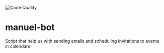 ![Code Quality](https://github.com/Proyecto-Nutria/manuel-bot/workflows/Code%20Quality/badge.svg)
# manuel-bot
Script that help us with sending emails and scheduling invitations to events in calendars
